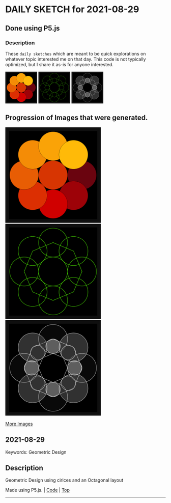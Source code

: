 # DAILY SKETCH for 2021-08-29

## Done using P5.js

### Description

These `daily sketches` which are meant to be quick explorations     on whatever topic interested me on that day. This code is not typically optimized, but I share it as-is     for anyone interested.

<img src = 'images/keep_2021-08-30-14-53-20.png' width = '100'> <img src = 'images/keep_2021-08-30-15-17-05.png' width = '100'> <img src = 'images/keep_2021-08-30-15-36-59.png' width = '100'> 

## Progression of Images that were generated.

<img src = 'images/keep_2021-08-30-14-53-20.png' width = '300'> 
<img src = 'images/keep_2021-08-30-15-17-05.png' width = '300'> 
<img src = 'images/keep_2021-08-30-15-36-59.png' width = '300'> 


[More Images](2021-08-29/images) 


 ## 2021-08-29
Keywords: Geometric Design
 

## Description 

 Geometric Design using cirlces and an Octagonal layout
 

Made using P5.js. | [Code](2021/2021-08-29/) | [Top](#daily-sketches) 

-----

